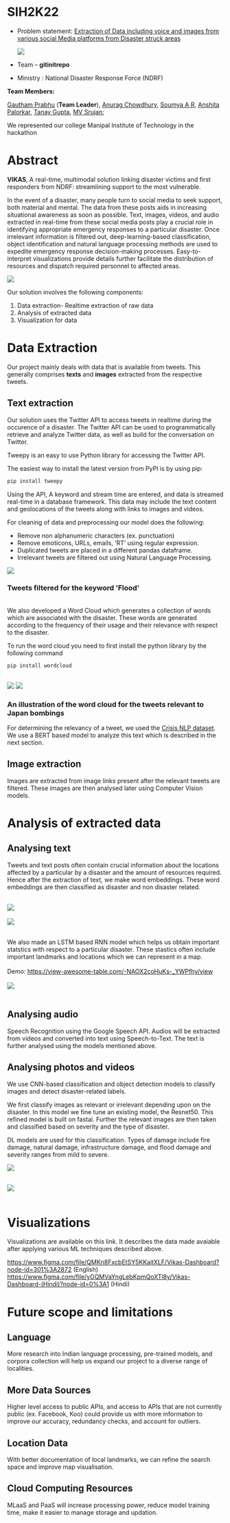 # SIH2K22

- Problem statement: [Extraction of Data including voice and images from various social Media platforms from Disaster struck areas](https://vikas-066f8f.webflow.io/)

    <img src = "https://education21.in/wp-content/uploads/2022/02/sih.png">

- Team – <b>gitinitrepo</b>
- Ministry : National Disaster Response Force (NDRF)

<b>Team Members:</b>

[Gautham Prabhu](https://github.com/GauthamPrabhuM) (<b>Team Leader</b>), [Anurag Chowdhury](https://github.com/canurag17), [Soumya A R](https://github.com/omnomsom), [Anshita Palorkar](https://github.com/anshita-palorkar), [Tanay Gupta](https://github.com/s1ri1337), [MV Srujan](https://github.com/mvsrujan);

We represented our college Manipal Institute of Technology in the hackathon

# Abstract

<b>VIKAS</b>, A real-time, multimodal solution linking disaster victims and first responders from NDRF: streamlining support to the most vulnerable.

In the event of a disaster, many people turn to social media to seek support, both material and mental. The data from these posts aids in increasing situational awareness as soon as possible. Text, images, videos, and audio extracted in real-time from these social media posts play a crucial role in identifying appropriate emergency responses to a particular disaster. Once irrelevant information is filtered out, deep-learning-based classification, object identification and natural language processing methods are used to expedite emergency response decision-making
processes. Easy-to-interpret visualizations provide details further facilitate the distribution of resources and dispatch required personnel to affected areas.

<img src="https://i.imgur.com/78tP0Gk.png">



<br>

Our solution involves the following components:

1) Data extraction- Realtime extraction of raw data 
2) Analysis of extracted data
3) Visualization for data
   
# Data Extraction

Our project mainly deals with data that is available from tweets. This generally comprises <b>texts</b> and <b>images</b> extracted from the respective tweets.

## Text extraction
Our solution uses the Twitter API to access tweets in realtime during the occurence of a disaster. The Twitter API can be used to programmatically retrieve and analyze Twitter data, as well as build for the conversation on Twitter.

Tweepy is an easy to use Python library for accessing the Twitter API. 

The easiest way to install the latest version from PyPI is by using pip:

```bash
pip install tweepy
```

Using the API, A keyword and stream time are entered, and data is streamed real-time in a database framework. This data may include the text content and geolocations of the tweets along with links to images and videos.

For cleaning of data and preprocessing our model does the following:

- Remove non alphanumeric characters (ex. punctuation)
- Remove emoticons, URLs, emails, ‘RT’ using regular expression.
- Duplicated tweets are placed in a different pandas dataframe.
- Irrelevant tweets are filtered out using Natural Language Processing.

 <img src="https://i.imgur.com/q4BZpG0.png"> 

 ### Tweets filtered for the keyword 'Flood' 
<br>
We also developed a Word Cloud which generates a collection of words which are associated with the disaster. These words are generated according to the frequency of their usage and their relevance with respect to the disaster.<br>

To run the word cloud you need to first install the python library by the following command

    pip install wordcloud

<br>

<img src="https://i.imgur.com/wEtRtGh.png"> 


<img src="https://i.imgur.com/oLqYSNT.png"> 

### An illustration of the word cloud for the tweets relevant to Japan bombings 


For determining the relevancy of a tweet, we used the [Crisis NLP dataset](https://crisisnlp.qcri.org/). We use a BERT based model to analyze this text which is described in the next section.

## Image extraction

Images are extracted from image links present after the relevant tweets are filtered. These images are then analysed later using Computer Vision models.


# Analysis of extracted data


## Analysing text


Tweets and text posts often contain crucial information about the locations affected by a particular by a disaster and the amount of resources required. Hence after the extraction of text, we make word embeddings. These word embeddings are then classified as disaster and non disaster related.<br><br>

<img src="https://i.imgur.com/zOwCUQ6.jpg"> 
<br>
<br>
<img src="https://i.imgur.com/4Xm9jRQ.jpg"> 
<br>
<br>

We also made an LSTM based RNN model which helps us obtain important statstics with respect to a particular disaster. These stastics often include important landmarks and locations which we can represent in a map.
<br><br>
Demo: https://view-awesome-table.com/-NAOX2coHuKs-_YWPfhy/view
<br><br>
<img src="https://i.imgur.com/0b08Trq.jpg"> <br><br>



## Analysing audio

Speech Recognition using the Google Speech API. 
Audios will be extracted from videos and converted into text using Speech-to-Text. 
The text is further analysed using the models mentioned above.

## Analysing photos and videos

We use CNN-based classification and object detection models to classify images and detect disaster-related labels.

We first classify images as relevant or irrelevant depending upon on the disaster. In this model we fine tune an existing model, the Resnet50. This refined model is built on fastai.
Further the relevant images are then taken and classified based on severity and the type of disaster. 

DL models are used for this classification. Types of damage include fire damage, natural damage, infrastructure damage, and flood damage and severity ranges from mild to severe.

<img src="https://i.imgur.com/xUyJCeG.png"> <br><br>

<img src="https://i.imgur.com/JbDHIzW.png"> <br><br>


# Visualizations

Visualizations are available on this link. It describes the data made avaiable after applying various ML techniques described above.

https://www.figma.com/file/QMKn8FxcbEtSY5KKajtXLF/Vikas-Dashboard?node-id=301%3A2872 (English)
https://www.figma.com/file/yGQMVaYngLebKpmQoXTl8y/Vikas-Dashboard-(Hindi)?node-id=0%3A1 (Hindi)

# Future scope and limitations

## Language
More research into Indian language processing, pre-trained models, and corpora collection will help us expand our project to a diverse range of localities.

## More Data Sources
Higher level access to public APIs, and access to APIs that are not currently public (ex. Facebook, Koo) could provide us with more information to improve our accuracy, redundancy checks, and account for outliers.

## Location Data
With better documentation of local landmarks, we can refine the search space and improve map visualisation.

## Cloud Computing Resources
MLaaS and PaaS will increase processing power, reduce model training time, make it easier to manage storage and updation.
